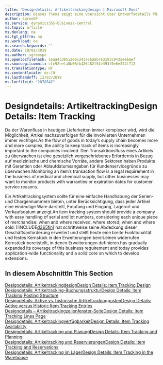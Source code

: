```yaml
---
title: 'Designdetails: Artikeltrackingdesign | Microsoft Docs'
description: Dieses Thema zeigt eine Übersicht über Entwurfsdetails für Artikeltracking.
author: SorenGP
ms.service: dynamics365-business-central
ms.topic: article
ms.devlang: na
ms.tgt_pltfrm: na
ms.workload: na
ms.search.keywords: ''
ms.date: 10/01/2019
ms.author: sgroespe
ms.openlocfilehash: 1eaa4339512ebc243a7ba8b7e3193c943aeebaef
ms.sourcegitcommit: cfc92eefa8b06fb426482f54e393f0e6e222f712
ms.translationtype: HT
ms.contentlocale: de-CH
ms.lasthandoff: 12/03/2019
ms.locfileid: "2878547"
---
```

# <a name="design-details-item-tracking"></a><span data-ttu-id="02ac9-103">Designdetails: Artikeltracking</span><span class="sxs-lookup"><span data-stu-id="02ac9-103">Design Details: Item Tracking</span></span>
<span data-ttu-id="02ac9-104">Da der Warenfluss in heutigen Lieferketten immer komplexer wird, wird die Möglichkeit, Artikel nachzuverfolgen für die involvierten Unternehmen immer wichtiger.</span><span class="sxs-lookup"><span data-stu-id="02ac9-104">As the flow of goods in today’s supply chain becomes more and more complex, the ability to keep track of items is increasingly important to the companies involved.</span></span> <span data-ttu-id="02ac9-105">Den Transaktionsfluss eines Artikels zu überwachen ist eine gesetzlich vorgeschriebenes Erfordernis in Bezug auf medizinische und chemische Vorräte, andere Sektoren haben Produkte mit Garantien oder Ablaufdatumsangaben für Kundenservicegründe zu überwachen.</span><span class="sxs-lookup"><span data-stu-id="02ac9-105">Monitoring an item’s transaction flow is a legal requirement in the business of medical and chemical supply, but other businesses may want to monitor products with warranties or expiration dates for customer service reasons.</span></span>  

<span data-ttu-id="02ac9-106">Ein Artikeltrackingsystem sollte für eine einfache Handhabung der Serien- und Chargennummern bieten, unter Berücksichtigung, dass jeder Artikel eine eindeutige Ware darstellt, Empfang und Eingang, Lagerort und Verkaufsdatum anzeigt.</span><span class="sxs-lookup"><span data-stu-id="02ac9-106">An item tracking system should provide a company with easy handling of serial and lot numbers, considering each unique piece of merchandise: when and where received, where stored, when and where sold.</span></span> [!INCLUDE[d365fin](includes/d365fin_md.md)] <span data-ttu-id="02ac9-107">hat schrittweise seine Abdeckung dieser Geschäftsanforderung erweitert und stellt heute eine breite Funktionalität und festes Kernstück in den Erweiterungen bereit.einen widerrufen Kernstück bereitstellt, in denen Erweiterungen definieren.</span><span class="sxs-lookup"><span data-stu-id="02ac9-107">has gradually expanded its coverage of this business requirement and today provides application-wide functionality and a solid core on which to develop extensions.</span></span>  

## <a name="in-this-section"></a><span data-ttu-id="02ac9-108">In diesem Abschnitt</span><span class="sxs-lookup"><span data-stu-id="02ac9-108">In This Section</span></span>  
[<span data-ttu-id="02ac9-109">Designdetails: Artikeltrackingdesign</span><span class="sxs-lookup"><span data-stu-id="02ac9-109">Design Details: Item Tracking Design</span></span>](design-details-item-tracking-design.md)  
[<span data-ttu-id="02ac9-110">Designdetails: Artikeltracking-Buchungsstruktur</span><span class="sxs-lookup"><span data-stu-id="02ac9-110">Design Details: Item Tracking Posting Structure</span></span>](design-details-item-tracking-posting-structure.md)  
[<span data-ttu-id="02ac9-111">Designdetails: Aktive vs. historische Artikeltrackingposten</span><span class="sxs-lookup"><span data-stu-id="02ac9-111">Design Details: Active versus Historic Item Tracking Entries</span></span>](design-details-active-versus-historic-item-tracking-entries.md)  
[<span data-ttu-id="02ac9-112">Designdetails – Artikeltrackingzeilenfenster-Seite</span><span class="sxs-lookup"><span data-stu-id="02ac9-112">Design Details: Item Tracking Lines Page</span></span>](design-details-item-tracking-lines-window.md)  
[<span data-ttu-id="02ac9-113">Designdetails: Artikeltrackingverfügbarkeit</span><span class="sxs-lookup"><span data-stu-id="02ac9-113">Design Details: Item Tracking Availability</span></span>](design-details-item-tracking-availability.md)  
[<span data-ttu-id="02ac9-114">Designdetails: Artikeltracking und Planung</span><span class="sxs-lookup"><span data-stu-id="02ac9-114">Design Details: Item Tracking and Planning</span></span>](design-details-item-tracking-and-planning.md)  
[<span data-ttu-id="02ac9-115">Designdetails: Artikeltracking und Reservierungen</span><span class="sxs-lookup"><span data-stu-id="02ac9-115">Design Details: Item Tracking and Reservations</span></span>](design-details-item-tracking-and-reservations.md)  
[<span data-ttu-id="02ac9-116">Designdetails: Artikeltracking im Lager</span><span class="sxs-lookup"><span data-stu-id="02ac9-116">Design Details: Item Tracking in the Warehouse</span></span>](design-details-item-tracking-in-the-warehouse.md)

